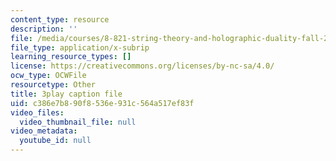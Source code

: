 ```yaml
---
content_type: resource
description: ''
file: /media/courses/8-821-string-theory-and-holographic-duality-fall-2014/c386e7b890f8536e931c564a517ef83f_M_8UajiNlDg.srt
file_type: application/x-subrip
learning_resource_types: []
license: https://creativecommons.org/licenses/by-nc-sa/4.0/
ocw_type: OCWFile
resourcetype: Other
title: 3play caption file
uid: c386e7b8-90f8-536e-931c-564a517ef83f
video_files:
  video_thumbnail_file: null
video_metadata:
  youtube_id: null
---
```

